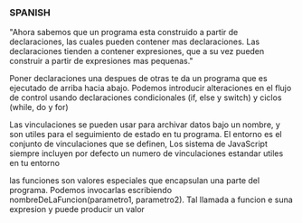 ### SPANISH

<p text-align="center">"Ahora sabemos que un programa esta construido a partir de declaraciones, las cuales pueden contener mas declaraciones. Las declaraciones tienden a contener expresiones, que a su vez pueden construir a partir de expresiones mas pequenas."</p>

<p text-align="center">Poner declaraciones una despues de otras te da un programa que es ejecutado de arriba hacia abajo. Podemos introducir alteraciones en el flujo de control usando declaraciones condicionales (if, else y switch) y ciclos (while, do y for)</p>

<p text-align="center">Las vinculaciones se pueden usar para archivar datos bajo un nombre, y son utiles para el seguimiento de estado en tu programa. El entorno es el conjunto de vinculaciones que se definen, Los sistema de JavaScript siempre incluyen por defecto un numero de vinculaciones estandar utiles en tu entorno</p>

<p text-align="center">las funciones son valores especiales que encapsulan una parte del programa. Podemos invocarlas escribiendo nombreDeLaFuncion(parametro1, parametro2). Tal llamada a funcion e suna expresion y puede producir un valor</p>